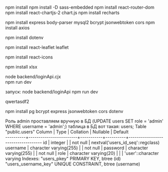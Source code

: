 npm install
npm install -D sass-embedded
npm install react-router-dom
npm install react-chartjs-2 chart.js
npm install recharts

<!-- для sql -->
npm install express body-parser mysql2 bcrypt jsonwebtoken cors
npm install axios


<!-- для паролей:  -->
npm install dotenv
<!-- для карты:  -->
npm install react-leaflet leaflet
<!-- для иконок:  -->
npm install react-icons
<!-- для таблицы эксель:  -->
npm install xlsx


<!-- открыть: -->
node backend/loginApi.cjx  
npm run dev 




запуск:
node backend/loginApi
npm run dev

qwertasdf2

<!-- Зависимости для бэкенда на сервак: -->
npm install pg bcrypt express jsonwebtoken cors dotenv

<!-- ЛОГИНЫ -->
Роль admin проставляем вручную в БД (UPDATE users
SET role = 'admin'
WHERE username = 'admin';)
таблица в БД вот такая:
users;
                                     Table "public.users"
  Column  |          Type          | Collation | Nullable |              Default              
----------+------------------------+-----------+----------+-----------------------------------
 id       | integer                |           | not null | nextval('users_id_seq'::regclass)
 username | character varying(255) |           | not null | 
 password | character varying(255) |           | not null | 
 role     | character varying(20)  |           |          | 'user'::character varying
Indexes:
    "users_pkey" PRIMARY KEY, btree (id)
    "users_username_key" UNIQUE CONSTRAINT, btree (username)
